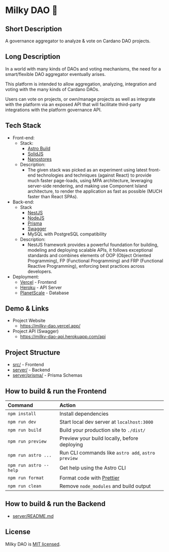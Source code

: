 # Milky DAO 🌌

## Short Description

A governance aggregator to analyze & vote on Cardano DAO projects.

## Long Description

In a world with many kinds of DAOs and voting mechanisms, the need for a smart/flexible DAO aggregator eventually arises.

This platform is intended to allow aggregation, analyzing, integration and voting with the many kinds of Cardano DAOs.

Users can vote on projects, or own/manage projects as well as integrate with the platform via an exposed API that will facilitate third-party integrations with the platform governance API.

## Tech Stack

- Front-end:
  - Stack:
    - [Astro Build](https://astro.build/)
    - [SolidJS](https://www.solidjs.com/)
    - [Nanostores](https://github.com/nanostores/nanostores)
  - Description:
    - The given stack was picked as an experiment using latest front-end technologies and techniques (against React) to provide much faster page-loads, using MPA architecture, leveraging server-side rendering, and making use Component Island architecture, to render the application as fast as possible (MUCH faster than React SPAs).
- Back-end:
  - Stack
    - [NestJS](https://docs.nestjs.com/)
    - [NodeJS](https://nodejs.dev/en/)
    - [Prisma](https://prisma.io/)
    - [Swagger](https://swagger.io/)
    - MySQL with PostgreSQL compatibility
  - Description:
    - NestJS framework provides a powerful foundation for building, modeling and deploying scalable APIs, it follows exceptional standards and combines elements of OOP (Object Oriented Programming), FP (Functional Programming) and FRP (Functional Reactive Programming), enforcing best practices across developers.
- Deployment:
  - [Vercel](https://vercel.com/) - Frontend
  - [Heroku](https://heroku.com/) - API Server
  - [PlanetScale](https://planetscale.com/) - Database

## Demo & Links

- Project Website
  - https://milky-dao.vercel.app/
- Project API (Swagger)
  - https://milky-dao-api.herokuapp.com/api

## Project Structure

- [src/](src/) - Frontend
- [server/](server/) - Backend
- [server/prisma/](server/prisma/) - Prisma Schemas

## How to build & run the Frontend

| Command                | Action                                             |
| :--------------------- | :------------------------------------------------- |
| `npm install`          | Install dependencies                               |
| `npm run dev`          | Start local dev server at `localhost:3000`         |
| `npm run build`        | Build your production site to `./dist/`            |
| `npm run preview`      | Preview your build locally, before deploying       |
| `npm run astro ...`    | Run CLI commands like `astro add`, `astro preview` |
| `npm run astro --help` | Get help using the Astro CLI                       |
| `npm run format`       | Format code with [Prettier](https://prettier.io/)  |
| `npm run clean`        | Remove `node_modules` and build output             |

## How to build & run the Backend

- [server/README.md](server/README.md)

## License

Milky DAO is [MIT licensed](LICENSE).
